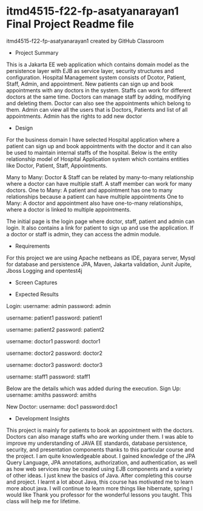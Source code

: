 # itmd4515-f22-fp-asatyanarayan1 Final Project Readme file
itmd4515-f22-fp-asatyanarayan1 created by GitHub Classroom

- Project Summary

This is a Jakarta EE web application which contains domain model as the persistence layer with EJB as service layer, security structures and configuration.
Hospital Management system consists of Dcotor, Patient, Staff, Admin, and appointment.
New patients can sign up and book appointments with any doctors in the system.
Staffs can work for different doctors at the same time.
Doctors can manage staff by adding, modifying and deleting them. Doctor can also see the appointments which belong to them.
Admin can view all the users that is Doctors, Patients and list of all appointments. Admin has the rights to add new doctor


- Design

For the business domain I have selected Hospital application where a patient can sign up and book appointments with the doctor and it can also be used to maintain internal staffs of the hospital.
Below is the entity relationship model of Hospital Application system which contains entities like Doctor, Patient, Staff, Appointments.

Many to Many: Doctor & Staff can be related by many-to-many relationship where a doctor can have multiple staff. A staff member can work for many doctors.
One to Many: A patient and appointment has one to many relationships because a patient can have multiple appointments
One to Many: A doctor and appointment also have one-to-many relationships, where a doctor is linked to multiple appointments.

The initial page is the login page where doctor, staff, patient and admin can login. It also contains a link for patient to sign up and use the application.
If a doctor or staff is admin, they can access the admin module.


- Requirements

For this project we are using Apache netbeans as IDE, payara server, Mysql for database and persistence JPA, Maven, Jakarta validation, Junit Jupite, Jboss Logging and opentest4j

- Screen Captures


- Expected Results

Login:
username: admin
password: admin

username: patient1
password: patient1

username: patient2
password: patient2

username: doctor1
password: doctor1

username: doctor2
password: doctor2

username: doctor3
password: doctor3

username: staff1
password: staff1

Below are the details which was added during the execution.
Sign Up:
username: amiths
password: amiths

New Doctor:
username: doc1
password:doc1

- Development Insights 

This project is mainly for patients to book an appointment with the doctors. Doctors can also manage staffs who are working under them.
I was able to improve my understanding of JAVA EE standards, database persistence, security, and presentation components thanks to this particular course and the project. I am quite knowledgeable about. I gained knowledge of the JPA Query Language, JPA annotations, authorization, and authentication, as well as how web services may be created using EJB components and a variety of other ideas.
I just knew the basics of Java. After completing this course and project. I learnt a lot about Java, this course has motivated me to learn more about java. I will continue to learn more things like hibernate, spring
I would like Thank you professor for the wonderful lessons you taught. This class will help me for lifetime.